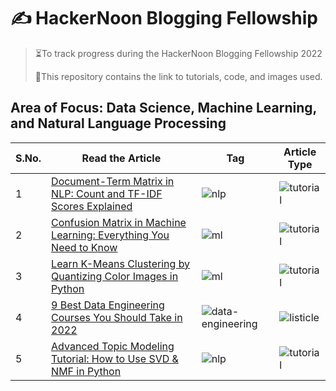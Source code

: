 # ✍ HackerNoon Blogging Fellowship
> ⏳To track progress during the HackerNoon Blogging Fellowship 2022
>
> 📁This repository contains the link to tutorials, code, and images used.

## Area of Focus: Data Science, Machine Learning, and Natural Language Processing


| S.No.| Read the Article | Tag| Article Type|
|------|---------|---------|------|
|1| [Document-Term Matrix in NLP: Count and TF-IDF Scores Explained](https://hackernoon.com/document-term-matrix-in-nlp-count-and-tf-idf-scores-explained)|![nlp](https://img.shields.io/badge/%F0%9F%93%91-Natural%20Language%20Processing-ff69b4)|![tutorial](https://img.shields.io/badge/%E2%96%B6%EF%B8%8F-Tutorial%20-brightgreen)|
|2| [Confusion Matrix in Machine Learning: Everything You Need to Know](https://hackernoon.com/confusion-matrix-in-machine-learning-everything-you-need-to-know)|![ml](https://img.shields.io/badge/%F0%9F%A7%A9-Machine%20Learning-blue)|![tutorial](https://img.shields.io/badge/%E2%96%B6%EF%B8%8F-Tutorial%20-brightgreen)|
|3|[Learn K-Means Clustering by Quantizing Color Images in Python](https://hackernoon.com/learn-k-means-clustering-by-quantizing-color-images-in-python)|![ml](https://img.shields.io/badge/%F0%9F%A7%A9-Machine%20Learning-blue)|![tutorial](https://img.shields.io/badge/%E2%96%B6%EF%B8%8F-Tutorial%20-brightgreen)|
|4|[9 Best Data Engineering Courses You Should Take in 2022](https://hackernoon.com/9-best-data-engineering-courses-you-should-take-in-2022)|![data-engineering](https://img.shields.io/badge/%E2%9A%99-Data%20Engineering-lightgrey)|![listicle](https://img.shields.io/badge/%F0%9F%93%8B-Listicle-orange)|
|5| [Advanced Topic Modeling Tutorial: How to Use SVD & NMF in Python](https://hackernoon.com/advanced-topic-modeling-tutorial-how-to-use-svd-and-nmf-in-python-to-find-topics-in-text)|![nlp](https://img.shields.io/badge/%F0%9F%93%91-Natural%20Language%20Processing-ff69b4)|![tutorial](https://img.shields.io/badge/%E2%96%B6%EF%B8%8F-Tutorial%20-brightgreen)|
